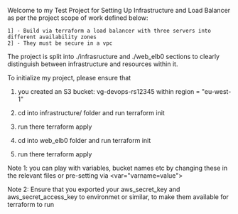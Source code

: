 Welcome to my Test Project for Setting Up Infrastructure and Load Balancer
as per the project scope of work defined below:

    1] - Build via terraform a load balancer with three servers into different availability zones
    2] - They must be secure in a vpc

The project is split into ./infrasructure and ./web_elb0 sections to clearly distinguish between infrastructure and resources within it. 

To initialize my project, please ensure that 
1. you created an S3 bucket: vg-devops-rs12345 within region = "eu-west-1"

2. cd into infrastructure/ folder and run terraform init

3. run there terraform apply

4. cd into web_elb0 folder and run terraform init

5. run there terraform apply

Note 1: you can play with variables, bucket names etc by changing these in the relevant files or pre-setting via <var="varname=value">

Note 2: Ensure that you exported your aws_secret_key and aws_secret_access_key to environmet or similar, to make them available for terraform to run
